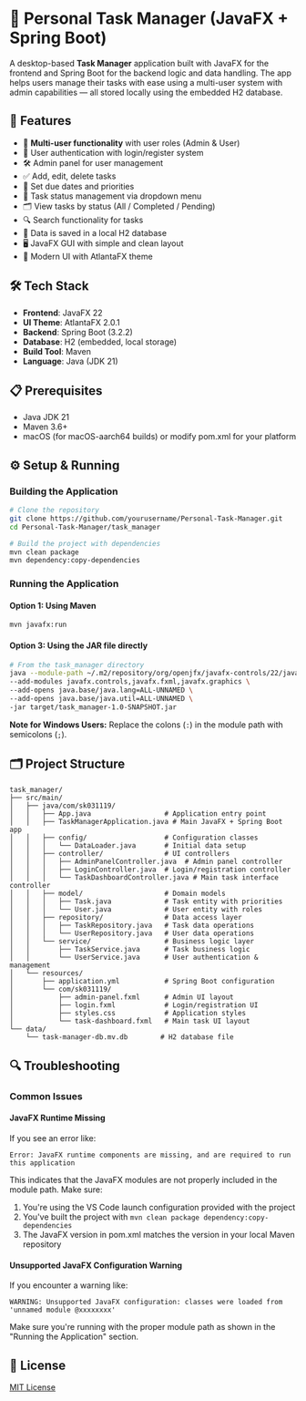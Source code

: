 # 📝 Personal Task Manager (JavaFX + Spring Boot)

A desktop-based **Task Manager** application built with JavaFX for the frontend and Spring Boot for the backend logic and data handling. The app helps users manage their tasks with ease using a multi-user system with admin capabilities — all stored locally using the embedded H2 database.

## 🎯 Features

- 👥 **Multi-user functionality** with user roles (Admin & User)
- 🔐 User authentication with login/register system
- 🛠️ Admin panel for user management
- ✅ Add, edit, delete tasks
- 📌 Set due dates and priorities
- 💫 Task status management via dropdown menu
- 🗂️ View tasks by status (All / Completed / Pending)
- 🔍 Search functionality for tasks
- 💾 Data is saved in a local H2 database
- 🖥️ JavaFX GUI with simple and clean layout
- 🎨 Modern UI with AtlantaFX theme

## 🛠️ Tech Stack

- **Frontend**: JavaFX 22
- **UI Theme**: AtlantaFX 2.0.1
- **Backend**: Spring Boot (3.2.2)
- **Database**: H2 (embedded, local storage)
- **Build Tool**: Maven
- **Language**: Java (JDK 21)

## 📋 Prerequisites

- Java JDK 21
- Maven 3.6+
- macOS (for macOS-aarch64 builds) or modify pom.xml for your platform

## ⚙️ Setup & Running

### Building the Application

```bash
# Clone the repository
git clone https://github.com/yourusername/Personal-Task-Manager.git
cd Personal-Task-Manager/task_manager

# Build the project with dependencies
mvn clean package
mvn dependency:copy-dependencies
```

### Running the Application

#### Option 1: Using Maven

```bash
mvn javafx:run
```

#### Option 3: Using the JAR file directly

```bash
# From the task_manager directory
java --module-path ~/.m2/repository/org/openjfx/javafx-controls/22/javafx-controls-22.jar:~/.m2/repository/org/openjfx/javafx-fxml/22/javafx-fxml-22.jar:~/.m2/repository/org/openjfx/javafx-graphics/22/javafx-graphics-22.jar \
--add-modules javafx.controls,javafx.fxml,javafx.graphics \
--add-opens java.base/java.lang=ALL-UNNAMED \
--add-opens java.base/java.util=ALL-UNNAMED \
-jar target/task_manager-1.0-SNAPSHOT.jar
```

**Note for Windows Users:** Replace the colons (`:`) in the module path with semicolons (`;`).

## 🗂️ Project Structure

```
task_manager/
├── src/main/
│   ├── java/com/sk031119/
│   │   ├── App.java                  # Application entry point
│   │   ├── TaskManagerApplication.java # Main JavaFX + Spring Boot app
│   │   ├── config/                   # Configuration classes
│   │   │   └── DataLoader.java       # Initial data setup
│   │   ├── controller/               # UI controllers
│   │   │   ├── AdminPanelController.java  # Admin panel controller
│   │   │   ├── LoginController.java  # Login/registration controller
│   │   │   └── TaskDashboardController.java # Main task interface controller
│   │   ├── model/                    # Domain models
│   │   │   ├── Task.java             # Task entity with priorities
│   │   │   └── User.java             # User entity with roles
│   │   ├── repository/               # Data access layer
│   │   │   ├── TaskRepository.java   # Task data operations
│   │   │   └── UserRepository.java   # User data operations
│   │   └── service/                  # Business logic layer
│   │       ├── TaskService.java      # Task business logic
│   │       └── UserService.java      # User authentication & management
│   └── resources/
│       ├── application.yml           # Spring Boot configuration
│       └── com/sk031119/
│           ├── admin-panel.fxml      # Admin UI layout
│           ├── login.fxml            # Login/registration UI
│           ├── styles.css            # Application styles
│           └── task-dashboard.fxml   # Main task UI layout
└── data/
    └── task-manager-db.mv.db        # H2 database file
```

## 🔍 Troubleshooting

### Common Issues

#### JavaFX Runtime Missing

If you see an error like:
```
Error: JavaFX runtime components are missing, and are required to run this application
```

This indicates that the JavaFX modules are not properly included in the module path. Make sure:

1. You're using the VS Code launch configuration provided with the project
2. You've built the project with `mvn clean package dependency:copy-dependencies`
3. The JavaFX version in pom.xml matches the version in your local Maven repository

#### Unsupported JavaFX Configuration Warning

If you encounter a warning like:
```
WARNING: Unsupported JavaFX configuration: classes were loaded from 'unnamed module @xxxxxxxx'
```

Make sure you're running with the proper module path as shown in the "Running the Application" section.

## 📝 License

[MIT License](LICENSE)